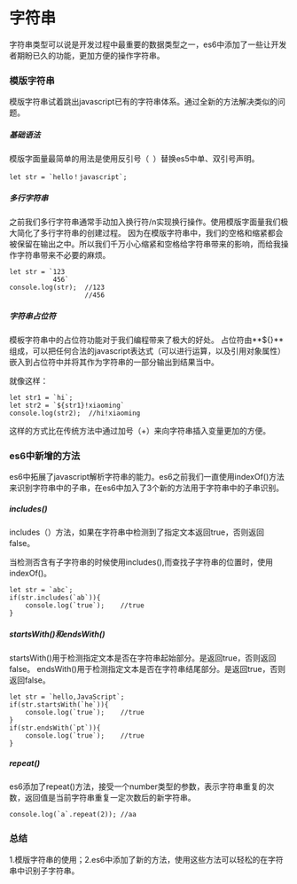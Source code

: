 # 字符串

字符串类型可以说是开发过程中最重要的数据类型之一，es6中添加了一些让开发者期盼已久的功能，更加方便的操作字符串。

### 模版字符串

模版字符串试着跳出javascript已有的字符串体系。通过全新的方法解决类似的问题。

##### 基础语法

模版字面量最简单的用法是使用反引号（` `）替换es5中单、双引号声明。

```
let str = `hello！javascript`;
```

##### 多行字符串

之前我们多行字符串通常手动加入换行符/n实现换行操作。使用模版字面量我们极大简化了多行字符串的创建过程。
因为在模版字符串中，我们的空格和缩紧都会被保留在输出之中。所以我们千万小心缩紧和空格给字符串带来的影响，而给我操作字符串带来不必要的麻烦。

```
let str = `123
           456`
console.log(str);  //123
                   //456
```
##### 字符串占位符

模板字符串中的占位符功能对于我们编程带来了极大的好处。
占位符由**${}**组成，可以把任何合法的javascript表达式（可以进行运算，以及引用对象属性）嵌入到占位符中并将其作为字符串的一部分输出到结果当中。

就像这样：

```
let str1 = `hi`;
let str2 = `${str1}!xiaoming`
console.log(str2);  //hi!xiaoming
```

这样的方式比在传统方法中通过加号（+）来向字符串插入变量更加的方便。

### es6中新增的方法

es6中拓展了javascript解析字符串的能力。es6之前我们一直使用indexOf()方法来识别字符串中的子串，在es6中加入了3个新的方法用于字符串中的子串识别。

##### includes()

includes（）方法，如果在字符串中检测到了指定文本返回true，否则返回false。

当检测否含有子字符串的时候使用includes(),而查找子字符串的位置时，使用indexOf()。

```
let str = `abc`;
if(str.includes(`ab`)){
    console.log(`true`);    //true
}
```

##### startsWith()和endsWith()

startsWith()用于检测指定文本是否在字符串起始部分。是返回true，否则返回false。
endsWith()用于检测指定文本是否在字符串结尾部分。是返回true，否则返回false。

```
let str = `hello,JavaScript`;
if(str.startsWith(`he`)){
    console.log(`true`);    //true
}
if(str.endsWith(`pt`)){
    console.log(`true`);    //true
}

```

##### repeat()

es6添加了repeat()方法，接受一个number类型的参数，表示字符串重复的次数，返回值是当前字符串重复一定次数后的新字符串。


```
console.log(`a`.repeat(2)); //aa
```

### 总结

1.模版字符串的使用；2.es6中添加了新的方法，使用这些方法可以轻松的在字符串中识别子字符串。


